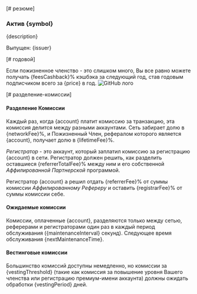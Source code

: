 [# резюме]

### Актив {symbol}

{description}

Выпущен: {issuer}

[# годовой]

Если пожизненное членство - это слишком много, Вы все равно можете получать {feesCashback}% кэшбэка за следующий год, став годовым подписчиком всего за {price} в год. ![GitHub лого](/images/logo.png)

[# разделение-комиссии]

#### Разделение Комиссии

Каждый раз, когда {account} платит комиссию за транзакцию, эта комиссия делится между разными аккаунтами. Сеть забирает долю в {networkFee}%, и Пожизненный Член, рефералом которого является {account}, получает долю в {lifetimeFee}%.

*Регистратор* - это аккаунт, который заплатил комиссию за регистрацию {account} в сети. Регистратор должен решить, как разделить оставшиеся {referrerTotalFee}% между ним и его собственной *Аффилированной Партнерской* программой.

Регистратор {account} а решил отдать {referrerFee}% от суммы комиссии *Аффилированному Рефереру* и оставить {registrarFee}% от суммы комиссии себе.

#### Ожидаемые комиссии

Комиссии, оплаченные {account}, разделяются только между сетью, реферерами и регистраторами один раз в каждый период обслуживания ({maintenanceInterval} секунд). Следующее время обслуживания {nextMaintenanceTime}.

#### Вестинговые комиссии

Большинство комиссий доступны немедленно, но комиссии за {vestingThreshold} (такие как комиссия за повышение уровня Вашего членства или регистрацию премиум-имени аккаунта) должны ожидать обработки {vestingPeriod} дней.